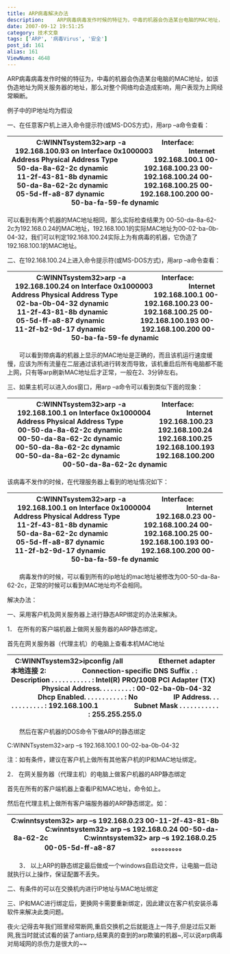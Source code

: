 ```yaml
---
title: ARP病毒解决办法
description: 　　ARP病毒病毒发作时候的特征为，中毒的机器会伪造某台电脑的MAC地址，如该伪造地址为网关服务器的地址，那么对整个网络均会造成影响，用户表现为上网经常瞬断。...................
date: 2007-09-12 19:51:25
category: 技术文章
tags: ['ARP', '病毒Virus', '安全']
post_id: 161
alias: 161
ViewNums: 4648
---
```


ARP病毒病毒发作时候的特征为，中毒的机器会伪造某台电脑的MAC地址，如该伪造地址为网关服务器的地址，那么对整个网络均会造成影响，用户表现为上网经常瞬断。

例子中的IP地址均为假设

一、在任意客户机上进入命令提示符(或MS-DOS方式)，用arp &ndash;a命令查看：

| C:WINNTsystem32>arp -a            　　Interface: 192.168.100.93 on Interface 0x1000003            　　Internet Address Physical Address Type            　　192.168.100.1 00-50-da-8a-62-2c dynamic            　　192.168.100.23 00-11-2f-43-81-8b dynamic            　　192.168.100.24 00-50-da-8a-62-2c dynamic            　　192.168.100.25 00-05-5d-ff-a8-87 dynamic            　　192.168.100.200 00-50-ba-fa-59-fe dynamic |
| --- |

可以看到有两个机器的MAC地址相同，那么实际检查结果为 00-50-da-8a-62-2c为192.168.0.24的MAC地址，192.168.100.1的实际MAC地址为00-02-ba-0b-04-32，我们可以判定192.168.100.24实际上为有病毒的机器，它伪造了192.168.100.1的MAC地址。

二、在192.168.100.24上进入命令提示符(或MS-DOS方式)，用arp &ndash;a命令查看：

| C:WINNTsystem32>arp -a            　　Interface: 192.168.100.24 on Interface 0x1000003            　　Internet Address Physical Address Type            　　192.168.100.1 00-02-ba-0b-04-32 dynamic            　　192.168.100.23 00-11-2f-43-81-8b dynamic            　　192.168.100.25 00-05-5d-ff-a8-87 dynamic            　　192.168.100.193 00-11-2f-b2-9d-17 dynamic            　　192.168.100.200 00-50-ba-fa-59-fe dynamic |
| --- |

　　可以看到带病毒的机器上显示的MAC地址是正确的，而且该机运行速度缓慢，应该为所有流量在二层通过该机进行转发而导致，该机重启后所有电脑都不能上网，只有等arp刷新MAC地址后才正常，一般在2、3分钟左右。

三、如果主机可以进入dos窗口，用arp &ndash;a命令可以看到类似下面的现象：

| C:WINNTsystem32>arp -a            　　Interface: 192.168.100.1 on Interface 0x1000004            　　Internet Address Physical Address Type            　　192.168.100.23 00-50-da-8a-62-2c dynamic            　　192.168.100.24 00-50-da-8a-62-2c dynamic            　　192.168.100.25 00-50-da-8a-62-2c dynamic            　　192.168.100.193 00-50-da-8a-62-2c dynamic            　　192.168.100.200 00-50-da-8a-62-2c dynamic |
| --- |

该病毒不发作的时候，在代理服务器上看到的地址情况如下：

| C:WINNTsystem32>arp -a            　　Interface: 192.168.100.1 on Interface 0x1000004            　　Internet Address Physical Address Type            　　192.168.0.23 00-11-2f-43-81-8b dynamic            　　192.168.100.24 00-50-da-8a-62-2c dynamic            　　192.168.100.25 00-05-5d-ff-a8-87 dynamic            　　192.168.100.193 00-11-2f-b2-9d-17 dynamic            　　192.168.100.200 00-50-ba-fa-59-fe dynamic |
| --- |

　　病毒发作的时候，可以看到所有的ip地址的mac地址被修改为00-50-da-8a-62-2c，正常的时候可以看到MAC地址均不会相同。

解决办法：

一、采用客户机及网关服务器上进行静态ARP绑定的办法来解决。

1． 在所有的客户端机器上做网关服务器的ARP静态绑定。

首先在网关服务器（代理主机）的电脑上查看本机MAC地址

| C:WINNTsystem32>ipconfig /all            　　Ethernet adapter 本地连接 2:            　　Connection-specific DNS Suffix . :            　　Description . . . . . . . . . . . : Intel(R) PRO/100B PCI Adapter (TX)            　　Physical Address. . . . . . . . . : 00-02-ba-0b-04-32            　　Dhcp Enabled. . . . . . . . . . . : No            　　IP Address. . . . . . . . . . . . : 192.168.100.1            　　Subnet Mask . . . . . . . . . . . : 255.255.255.0 |
| --- |

　　然后在客户机器的DOS命令下做ARP的静态绑定

C:WINNTsystem32>arp &ndash;s 192.168.100.1 00-02-ba-0b-04-32

注：如有条件，建议在客户机上做所有其他客户机的IP和MAC地址绑定。

2． 在网关服务器（代理主机）的电脑上做客户机器的ARP静态绑定

首先在所有的客户端机器上查看IP和MAC地址，命令如上。

然后在代理主机上做所有客户端服务器的ARP静态绑定。如：

| C:winntsystem32> arp &ndash;s 192.168.0.23 00-11-2f-43-81-8b            　　C:winntsystem32> arp &ndash;s 192.168.0.24 00-50-da-8a-62-2c            　　C:winntsystem32> arp &ndash;s 192.168.0.25 00-05-5d-ff-a8-87            　　。。。。。。。。。 |
| --- |

　　3． 以上ARP的静态绑定最后做成一个windows自启动文件，让电脑一启动就执行以上操作，保证配置不丢失。

二、有条件的可以在交换机内进行IP地址与MAC地址绑定

三、IP和MAC进行绑定后，更换网卡需要重新绑定，因此建议在客户机安装杀毒软件来解决此类问题。

夜火:记得去年我们班里经常断网,重启交换机之后就能连上一阵子,但是过后又断网,我当时就试试看的装了antiarp,结果真的查到的arp欺骗的机器~,可以说arp病毒对局域网的杀伤力是很大的~~

